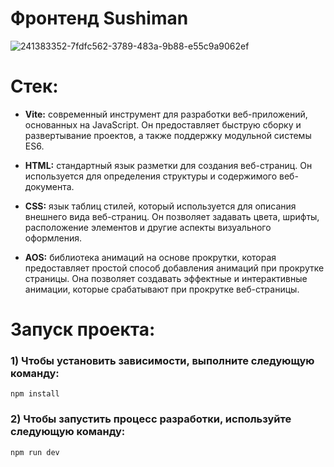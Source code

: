 # Фронтенд Sushiman

![241383352-7fdfc562-3789-483a-9b88-e55c9a9062ef](https://github.com/textil24/layout-sushiman/assets/77049921/39a8513f-d1f7-442a-b347-cc8cc33183f1)

# Стек:
- **Vite:** современный инструмент для разработки веб-приложений, основанных на JavaScript. Он предоставляет быструю сборку и развертывание проектов, а также поддержку модульной системы ES6.

- **HTML:** стандартный язык разметки для создания веб-страниц. Он используется для определения структуры и содержимого веб-документа.

- **CSS:** язык таблиц стилей, который используется для описания внешнего вида веб-страниц. Он позволяет задавать цвета, шрифты, расположение элементов и другие аспекты визуального оформления.

- **AOS:** библиотека анимаций на основе прокрутки, которая предоставляет простой способ добавления анимаций при прокрутке страницы. Она позволяет создавать эффектные и интерактивные анимации, которые срабатывают при прокрутке веб-страницы.

# Запуск проекта:

### 1) Чтобы установить зависимости, выполните следующую команду:

`npm install`

### 2) Чтобы запустить процесс разработки, используйте следующую команду:

`npm run dev`
